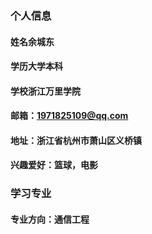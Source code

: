 ### 个人信息
#### 姓名余城东
#### 学历大学本科
#### 学校浙江万里学院
#### 邮箱：1971825109@qq.com
#### 地址：浙江省杭州市萧山区义桥镇
#### 兴趣爱好：篮球，电影
### 学习专业
#### 专业方向：通信工程
